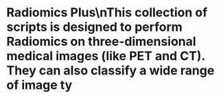 # Radiomics Plus\nThis collection of scripts is designed to perform Radiomics on three-dimensional medical images (like PET and CT). They can also classify a wide range of image ty